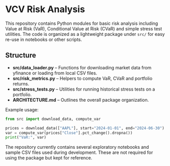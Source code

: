 # VCV Risk Analysis

This repository contains Python modules for basic risk analysis including Value at Risk (VaR), Conditional Value at Risk (CVaR) and simple stress test utilities. The code is organized as a lightweight package under `src/` for easy re-use in notebooks or other scripts.

## Structure

- **src/data_loader.py** – Functions for downloading market data from yfinance or loading from local CSV files.
- **src/risk_metrics.py** – Helpers to compute VaR, CVaR and portfolio returns.
- **src/stress_tests.py** – Utilities for running historical stress tests on a portfolio.
- **ARCHITECTURE.md** – Outlines the overall package organization.

Example usage:

```python
from src import download_data, compute_var

prices = download_data(["AAPL"], start="2024-01-01", end="2024-06-30")
var = compute_var(prices["Close"].pct_change().dropna())
print("VaR:", var)
```

The repository currently contains several exploratory notebooks and sample CSV files used during development. These are not required for using the package but kept for reference.

